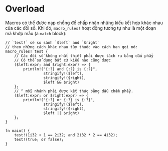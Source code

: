 # Overload
Macros có thể được nạp chồng để chấp nhận những kiểu kết hợp khác nhau của các đối số.
Khi đó, `macro_rules!` hoạt động tương tự như là một đoạn mã khớp mẫu (a `match` block):

```rust,editable
// `test!` sẽ so sánh `$left` and `$right`
// theo những cách khác nhau tùy thuộc vào cách bạn gọi nó:
macro_rules! test {
    // Các đối số không nhất thiết phải được tách ra bằng dấu phẩy
    // Có thể sử dụng bất cứ kiểu nào cũng được
    ($left:expr; and $right:expr) => {
        println!("{:?} and {:?} is {:?}",
                 stringify!($left),
                 stringify!($right),
                 $left && $right)
    };
    // ^ mỗi nhánh phải được kết thúc bằng dấu chấm phẩy.
    ($left:expr; or $right:expr) => {
        println!("{:?} or {:?} is {:?}",
                 stringify!($left),
                 stringify!($right),
                 $left || $right)
    };
}

fn main() {
    test!(1i32 + 1 == 2i32; and 2i32 * 2 == 4i32);
    test!(true; or false);
}
```